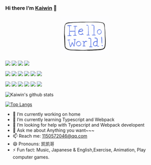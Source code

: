 ### Hi  there I’m [Kaiwin](https://github.com/zhaokaiwin) 👋

<div align="center">
  <img src="https://github.com/zhaokaiwin/zhaokaiwin/blob/main/hello-world.gif" width="30%">
</div>


[![](https://img.shields.io/badge/Windows-10-2376bc?style=flat-square&logo=windows&logoColor=ffffff)](https://www.microsoft.com/windows/get-windows-10)
[![](https://img.shields.io/badge/IDE-Visual%20Studio%20Code-blue?style=flat-square&logo=visual-studio-code&logoColor=ffffff)](https://code.visualstudio.com/)
[![](https://img.shields.io/badge/IDE-PyCharm-blue?style=flat-square&logo=jetbrains&logoColor=ffffff)](https://www.jetbrains.com/pycharm/)
[![](https://img.shields.io/badge/IDE-WebStorm-blue?style=flat-square&logo=jetbrains&logoColor=ffffff)](https://www.jetbrains.com/webstorm/)

[![](https://img.shields.io/badge/-HTML5-E34F26?style=flat-square&logo=html5&logoColor=white)](https://html.spec.whatwg.org/)
[![](https://img.shields.io/badge/-CSS3-1572B6?style=flat-square&logo=css3&logoColor=white)](https://www.w3.org/Style/CSS/)
[![](https://img.shields.io/badge/TypeScript-cb3837?style=flat-square&logo=TypeScript&logoColor=ffffff)](https://www.typescriptlang.org/)
[![](https://img.shields.io/badge/-JavaScript-f7e018?style=flat-square&logo=javascript&logoColor=white)](https://www.ecma-international.org/)
[![](https://img.shields.io/badge/-Python-3776AB?style=flat-square&logo=python&logoColor=ffffff)](https://www.python.org/)
[![](https://img.shields.io/badge/-Vue.js-4fc08d?style=flat-square&logo=vue.js&logoColor=ffffff)](https://vuejs.org/) 

[![](https://img.shields.io/badge/React-cb3837?style=flat-square&logo=React&logoColor=ffffff)](https://reactjs.org/)
[![](https://img.shields.io/badge/-NPM-cb3837?style=flat-square&logo=npm&logoColor=white)](https://npmjs.com/)
[![](https://img.shields.io/badge/-Git-f05032?style=flat-square&logo=git&logoColor=white)](https://git-scm.com/)
[![](https://img.shields.io/badge/-Linux-fcc624?style=flat-square&logo=linux&logoColor=white)](https://www.linuxfoundation.org/)
[![](https://img.shields.io/badge/-Node.js-43853d?style=flat-square&logo=node.js&logoColor=ffffff)](https://nodejs.org/)
[![](https://img.shields.io/badge/-Nginx-269539?style=flat-square&logo=nginx&logoColor=ffffff)](https://nginx.org/)

![Kaiwin's github stats](https://github-readme-stats.vercel.app/api?username=zhaokaiwin&show_icons=true&theme=synthwave)  

 [![Top Langs](https://github-readme-stats.vercel.app/api/top-langs/?username=zhaokaiwin&langs_count=4&show_icons=true&theme=cobalt)](https://github.com/anuraghazra/github-readme-stats)     



- 🔭 I’m currently working on home
- 🌱 I’m currently learning Typescript and Webpack
- 🤔 I’m looking for help with Typescript and Webpack developent
- 💬 Ask me about Anything you want~~~
- 📫 Reach me: 1150572046@qq.com
- 😄 Pronouns: 凯凯哥
- ⚡ Fun fact: Music, Japanese & English,Exercise, Animation, Play computer games.
  
